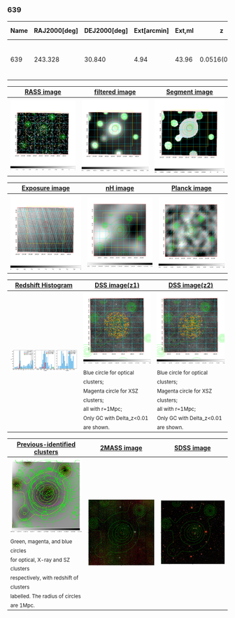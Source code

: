 <div STYLE="page-break-after: always;"></div>

### 639

|Name|RAJ2000[deg]|DEJ2000[deg] |Ext[arcmin]| Ext,ml | z | z_src| C|GC(XSZ,Delta_z<0.01)| GC(OPT,Delta_z<0.01)|GC| R_sig[arcmin] | R500[arcmin] | R500[Mpc]| CRsig[c/s] | CR500[c/s] |L500[1E44 erg/s]|F500[1E-12 erg/s/cm^2]| M500[1E14 Msun]|Tx[keV]|Cnt_sig|Beta|Rc[arcmin]|Comment|Alias|
|---|---|---|---|---|---|------|---|--------|---------|----------|---|---|---|---|---|---|---|---|---|---|---|---|---|---|
|639| 243.328| 30.840| 4.94| 43.96| 0.0516(0.005)| z1, z_opt| S| -| A, N, W| A, F20, N, SPI, W| 25.688| 11.468| 0.684| 0.220(0.040)| 0.202(0.037)| 0.218(0.040)| 3.556(0.659)| 0.96(0.09)| 2.11(0.13)| 133.0| 0.691(-0.081+0.116)| 8.382(-1.547+1.977)| -| t256|

|[RASS image](../image/639/639_img.pdf)|[filtered image](../image/639/639_fil.pdf)|[Segment image](../image/639/639_seg.pdf)|
|-------------------|--------------------|-------------------|
| <img src="../image/639/639_img.png" width="300">  | <img src="../image/639/639_fil.png" width="300">   | <img src="../image/639/639_seg.png" width="300">  |

|[Exposure image](../image/639/639_mex.pdf)| [nH image](../image/639/639_nh.pdf)| [Planck image](../image/639/639_p.pdf)|
|-------------------|--------------------|-------------------|
|<img src="../image/639/639_mex.png" width="300">   | <img src="../image/639/639_nh.png" width="300">    | <img src="../image/639/639_p.png" width="300"> |

|[Redshift Histogram](../image/639/639_zg.pdf) | [DSS image(z1)](../image/639/639_dss_z1.pdf)      |  [DSS image(z2)](../image/639/639_dss_z2.pdf)    |
|-------------------|--------------------|-------------------|
|<img src="../image/639/639_zg.png" width="300"> |<img src="../image/639/639_dss_z1.png" width="300"> <sub><br>Blue circle for optical clusters; <br>Magenta circle for XSZ clusters; <br>all with r=1Mpc; <br>Only GC with Delta_z<0.01 are shown. </sub>| <img src="../image/639/639_dss_z2.png" width="300"><sub><br>Blue circle for optical clusters; <br>Magenta circle for XSZ clusters; <br>all with r=1Mpc; <br>Only GC with Delta_z<0.01 are shown. </sub> |

|[Previous-identified clusters](../image/639/639_gc.pdf) | [2MASS image](../image/639/639_2mass.pdf)      |[SDSS image](../image/639/639_sdss.pdf)   |
|-------------------|-------------------|-------------------|
|<img src=../image/639/639_gc.png width="300"> <br><sub>Green, magenta, and blue circles <br>for optical, X-ray and SZ clusters <br>respectively, with redshift of clusters <br>labelled. The radius of circles <br>are 1Mpc.</sub>|<img src="../image/639/639_2mass.png" width="300">  | <img src="../image/639/639_sdss.png" width="300">  |




